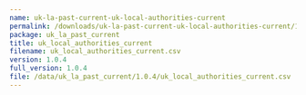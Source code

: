 ```yaml
---
name: uk-la-past-current-uk-local-authorities-current
permalink: /downloads/uk-la-past-current-uk-local-authorities-current/1_0_4
package: uk_la_past_current
title: uk_local_authorities_current
filename: uk_local_authorities_current.csv
version: 1.0.4
full_version: 1.0.4
file: /data/uk_la_past_current/1.0.4/uk_local_authorities_current.csv
---
```

